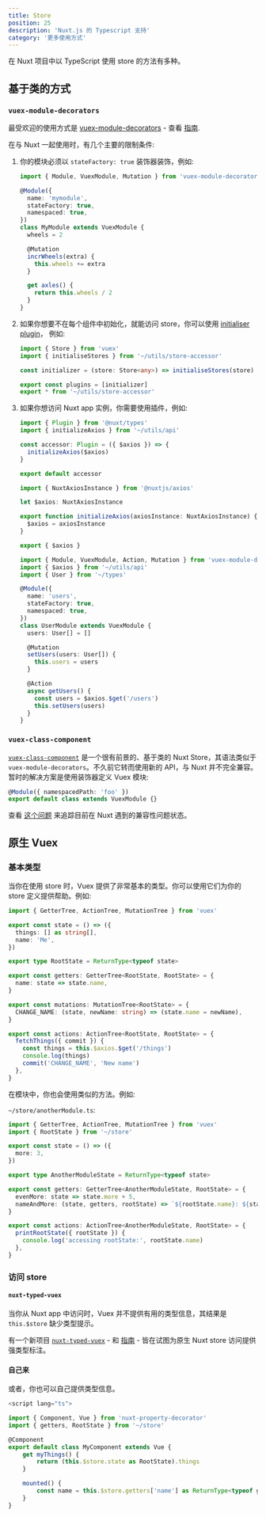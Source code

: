 ```yaml
---
title: Store
position: 25
description: 'Nuxt.js 的 Typescript 支持'
category: '更多使用方式'
---
```


在 Nuxt 项目中以 TypeScript 使用 store 的方法有多种。

## 基于类的方式

### `vuex-module-decorators`

最受欢迎的使用方式是 [vuex-module-decorators](https://github.com/championswimmer/vuex-module-decorators) - 查看 [指南](https://championswimmer.in/vuex-module-decorators/).


在与 Nuxt 一起使用时，有几个主要的限制条件:

1. 你的模块必须以 `stateFactory: true` 装饰器装饰，例如:

   ```ts {}[store/mymodule.ts]
   import { Module, VuexModule, Mutation } from 'vuex-module-decorators'

   @Module({
     name: 'mymodule',
     stateFactory: true,
     namespaced: true,
   })
   class MyModule extends VuexModule {
     wheels = 2

     @Mutation
     incrWheels(extra) {
       this.wheels += extra
     }

     get axles() {
       return this.wheels / 2
     }
   }
   ```

2. 如果你想要不在每个组件中初始化，就能访问 store，你可以使用
[initialiser plugin](https://github.com/championswimmer/vuex-module-decorators#accessing-modules-with-nuxtjs)， 例如:
   ```ts {}[store/index.ts]
   import { Store } from 'vuex'
   import { initialiseStores } from '~/utils/store-accessor'

   const initializer = (store: Store<any>) => initialiseStores(store)

   export const plugins = [initializer]
   export * from '~/utils/store-accessor'
   ```

3. 如果你想访问 Nuxt app 实例，你需要使用插件，例如:
   ```ts {}[plugins/axios-accessor.ts]
   import { Plugin } from '@nuxt/types'
   import { initializeAxios } from '~/utils/api'

   const accessor: Plugin = ({ $axios }) => {
     initializeAxios($axios)
   }

   export default accessor
   ```

   ```ts {}[utils/api.ts]
   import { NuxtAxiosInstance } from '@nuxtjs/axios'

   let $axios: NuxtAxiosInstance

   export function initializeAxios(axiosInstance: NuxtAxiosInstance) {
     $axios = axiosInstance
   }

   export { $axios }
   ```

   ```ts {}[store/users.ts]
   import { Module, VuexModule, Action, Mutation } from 'vuex-module-decorators'
   import { $axios } from '~/utils/api'
   import { User } from '~/types'

   @Module({
     name: 'users',
     stateFactory: true,
     namespaced: true,
   })
   class UserModule extends VuexModule {
     users: User[] = []

     @Mutation
     setUsers(users: User[]) {
       this.users = users
     }

     @Action
     async getUsers() {
       const users = $axios.$get('/users')
       this.setUsers(users)
     }
   }
   ```

### `vuex-class-component`

[`vuex-class-component`](https://github.com/michaelolof/vuex-class-component) 是一个很有前景的、基于类的 Nuxt Store，其语法类似于 `vuex-module-decorators`。不久前它转而使用新的 API，与 Nuxt 并不完全兼容。暂时的解决方案是使用装饰器定义 Vuex 模块:

```ts
@Module({ namespacedPath: 'foo' })
export default class extends VuexModule {}
```

查看 [这个问题](https://github.com/michaelolof/vuex-class-component/issues/43) 来追踪目前在 Nuxt 遇到的兼容性问题状态。



## 原生 Vuex

### 基本类型

当你在使用 store 时，Vuex 提供了非常基本的类型。你可以使用它们为你的 store 定义提供帮助。例如:

```ts {}[store/index.ts]
import { GetterTree, ActionTree, MutationTree } from 'vuex'

export const state = () => ({
  things: [] as string[],
  name: 'Me',
})

export type RootState = ReturnType<typeof state>

export const getters: GetterTree<RootState, RootState> = {
  name: state => state.name,
}

export const mutations: MutationTree<RootState> = {
  CHANGE_NAME: (state, newName: string) => (state.name = newName),
}

export const actions: ActionTree<RootState, RootState> = {
  fetchThings({ commit }) {
    const things = this.$axios.$get('/things')
    console.log(things)
    commit('CHANGE_NAME', 'New name')
  },
}
```

在模块中，你也会使用类似的方法。例如:

`~/store/anotherModule.ts`:
```ts
import { GetterTree, ActionTree, MutationTree } from 'vuex'
import { RootState } from '~/store'

export const state = () => ({
  more: 3,
})

export type AnotherModuleState = ReturnType<typeof state>

export const getters: GetterTree<AnotherModuleState, RootState> = {
  evenMore: state => state.more + 5,
  nameAndMore: (state, getters, rootState) => `${rootState.name}: ${state.more}`,
}

export const actions: ActionTree<AnotherModuleState, RootState> = {
  printRootState({ rootState }) {
    console.log('accessing rootState:', rootState.name)
  },
}
```

### 访问 store

#### `nuxt-typed-vuex`

当你从 Nuxt app 中访问时，Vuex 并不提供有用的类型信息，其结果是 `this.$store` 缺少类型提示。

有一个新项目 [`nuxt-typed-vuex`](https://github.com/danielroe/nuxt-typed-vuex) - 和 [指南](https://nuxt-typed-vuex.danielcroe.com/) - 皆在试图为原生 Nuxt store 访问提供强类型标注。

#### 自己来

或者，你也可以自己提供类型信息。

```ts {}[components/MyComponent.vue]
<script lang="ts">

import { Component, Vue } from 'nuxt-property-decorator'
import { getters, RootState } from '~/store'

@Component
export default class MyComponent extends Vue {
    get myThings() {
        return (this.$store.state as RootState).things
    }

    mounted() {
        const name = this.$store.getters['name'] as ReturnType<typeof getters.name>
    }
}
```

